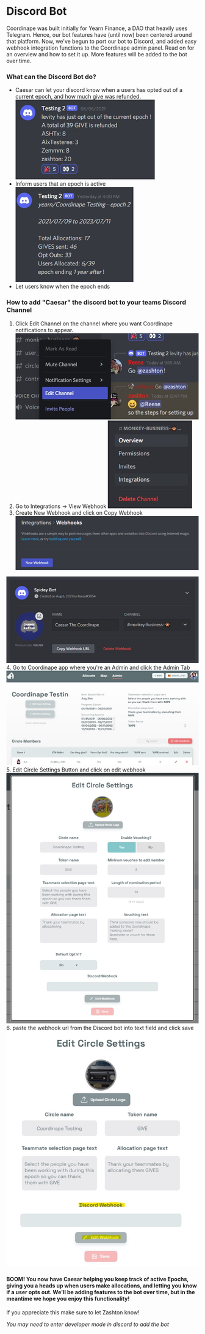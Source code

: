 # Discord Bot

Coordinape was built initially for Yearn Finance, a DAO that heavily uses Telegram. Hence, our bot features have (until now) been centered around that platform. Now, we've begun to port our bot to Discord, and added easy webhook integration functions to the Coordinape admin panel. Read on for an overview and how to set it up. More features will be added to the bot over time.

### What can the Discord Bot do?

* Caesar can let your discord know when a users has opted out of a current epoch, and how much give was refunded. ![](<images/Bot Opted Out.jpg>)
* Inform users that an epoch is active ![](<images/Bot Comment.jpg>)
* Let users know when the epoch ends

### How to add "Caesar" the discord bot to your teams Discord Channel

1. Click Edit Channel on the channel where you want Coordinape notifications to appear. ![](<images/Edit Channel.jpg>)
2. Go to Integrations -> View Webhook ![](images/Integrations.jpg)
3. Create New Webhook and click on Copy Webhook ![](<images/New Webhook.jpg>)

![](<images/Name Webhook.jpg>) 4. Go to Coordinape app where you're an Admin and click the Admin Tab ![](images/Admin.jpg) 5. Edit Circle Settings Button and click on edit webhook ![](<images/Circle Settings.jpg>) 6. paste the webhook url from the Discord bot into text field and click save ![](<images/Discord Webook.jpg>)

#### BOOM! You now have Caesar helping you keep track of active Epochs, giving you a heads up when users make allocations, and letting you know if a user opts out. We'll be adding features to the bot over time, but in the meantime we hope you enjoy this functionality!

If you appreciate this make sure to let Zashton know!

_You may need to enter developer mode in discord to add the bot_
